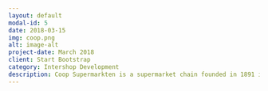 ```yaml
---
layout: default
modal-id: 5
date: 2018-03-15
img: coop.png
alt: image-alt
project-date: March 2018
client: Start Bootstrap
category: Intershop Development
description: Coop Supermarkten is a supermarket chain founded in 1891 in Zaandam, Netherlands.[4] It is named after the cooperative aspects of the company. In 2001, the company merged with wholesale purchaser Codis to form CoopCodis.[4] In 2009, the name was changed again, from CoopCodis to Coop Supermarkten. Coop Supermarkten takes part in the Dutch wholesale purchasing cooperative Superunie.
---
```

